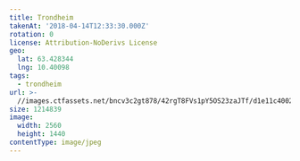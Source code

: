 ```yaml
---
title: Trondheim
takenAt: '2018-04-14T12:33:30.000Z'
rotation: 0
license: Attribution-NoDerivs License
geo:
  lat: 63.428344
  lng: 10.40098
tags:
  - trondheim
url: >-
  //images.ctfassets.net/bncv3c2gt878/42rgT8FVs1pY5OS23zaJTf/d1e11c400297932ff4ef61c5553ef177/trondheim_41447329392_o
size: 1214839
image:
  width: 2560
  height: 1440
contentType: image/jpeg
---
```


